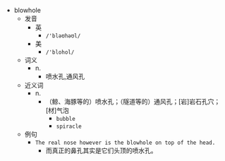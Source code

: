 - blowhole
  - 发音
    - 英
      - `/'bləʊhəʊl/`
    - 美
      - `/'blohol/`
  - 词义
    - n.
      - 喷水孔,通风孔
  - 近义词
    - n.
      - （鲸、海豚等的）喷水孔；（隧道等的）通风孔；[岩]岩石孔穴；[材]气泡
        - `bubble`
        - `spiracle`
  - 例句
    - `The real nose however is the blowhole on top of the head.`
      - 而真正的鼻孔其实是它们头顶的喷水孔。

